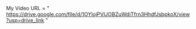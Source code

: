 My Video URL = " https://drive.google.com/file/d/1OYlojPVlJOBZuWdiTfrn3HhdfJsbpkoX/view?usp=drive_link "

